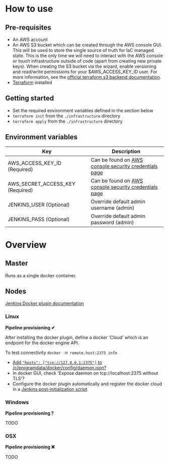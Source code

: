 # How to use

## Pre-requisites

* An AWS account
* An AWS S3 bucket which can be created through the AWS console GUI. This will be used to store the single source of truth for IaC managed state. This is the only
  time we will need to interact with the AWS console or touch infrastructure outside of code (apart from creating new private keys). When creating the S3 bucket
  via the wizard, enable versioning and read/write permissions for your $AWS_ACCESS_KEY_ID user. For more information, see the [official terraform s3 backend
  documentation](https://www.terraform.io/docs/backends/types/s3.html).
* [Terraform](https://www.terraform.io/) installed

## Getting started

* Set the required environment variables defined in the section below
* `terraform init` from the `./infrastructure` directory
* `terraform apply` from the `./infrastructure` directory

## Environment variables

| Key                              | Description                                                                                                            |
| -------------------------------- | ---------------------------------------------------------------------------------------------------------------------- |
| AWS_ACCESS_KEY_ID (Required)     | Can be found on [AWS console security credentials page](https://console.aws.amazon.com/iam/home?#/security_credential) |
| AWS_SECRET_ACCESS_KEY (Required) | Can be found on [AWS console security credentials page](https://console.aws.amazon.com/iam/home?#/security_credential) |
| JENKINS_USER (Optional)          | Override default admin username (admin)                                                                                |
| JENKINS_PASS (Optional)          | Override default admin password (admin)                                                                                |

# Overview

## Master

Runs as a single docker container.

## Nodes

[Jenkins Docker plugin documentation](https://wiki.jenkins.io/display/JENKINS/Docker+Plugin)

### Linux

__Pipeline provisioning ✔__

After installing the docker plugin, define a docker 'Cloud' which is an endpoint for the docker engine API.

To test connectivity `docker -H remote.host:2375 info`

* [Add `"hosts": ["tcp://127.0.0.1:2375"]` to /c/programdata/docker/config/daemon.json?](http://simontimms.com/2016/07/20/windows_docker_daemon/)
* In docker GUI, check 'Expose daemon on tcp://localhost:2375 without TLS'?
* Configure the docker plugin automatically and register the docker cloud in a [Jenkins post-initialization script](https://wiki.jenkins.io/display/JENKINS/Post-initialization+script)

### Windows

__Pipeline provisioning ?__

TODO

### OSX

__Pipeline provisioning ❌__

TODO
